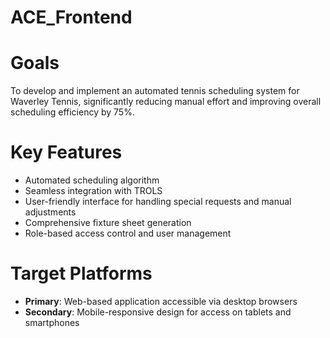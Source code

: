 # ACE_Frontend

# Goals
To develop and implement an automated tennis scheduling system for Waverley Tennis, significantly reducing manual effort and improving overall scheduling efficiency by 75%.

# Key Features
- Automated scheduling algorithm
- Seamless integration with TROLS
- User-friendly interface for handling special requests and manual adjustments
- Comprehensive fixture sheet generation
- Role-based access control and user management

# Target Platforms
- **Primary**: Web-based application accessible via desktop browsers
- **Secondary**: Mobile-responsive design for access on tablets and smartphones
